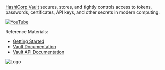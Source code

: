 [HashiCorp Vault](https://www.vaultproject.io) secures, stores, and tightly controls access to tokens, passwords, certificates, API keys, and other secrets in modern computing.

[![YouTube](https://s3-us-west-1.amazonaws.com/education-yh/Armon_whiteboard.png)](https://youtu.be/VYfl-DpZ5wM)

Reference Materials:

- [Getting Started](https://learn.hashicorp.com/vault/getting-started/dev-server)
- [Vault Documentation](https://www.vaultproject.io/docs/index.html)
- [Vault API Documentation](https://www.vaultproject.io/api/index.html)

<img src="https://s3-us-west-1.amazonaws.com/education-yh/Vault_Icon_FullColor.png" alt="Logo"/>
